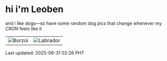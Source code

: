# hi i'm Leoben

and i like dogs—so have some random dog pics that change whenever my CRON feels like it

|  |  |
|--------|----------|
| ![Borzoi](https://random-dog-vercel.vercel.app/api/random-borzoi?v=1756578398) | ![Labrador](https://random-dog-vercel.vercel.app/api/random-labrador?v=1756578398) |

Last updated: 2025-08-31 02:26 PHT
